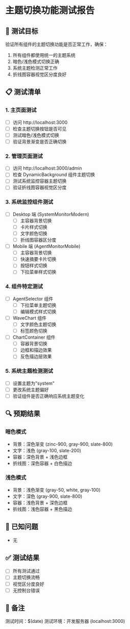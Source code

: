 # 主题切换功能测试报告

## 🎯 测试目标

验证所有组件的主题切换功能是否正常工作，确保：

1. 所有组件都使用统一的主题系统
2. 暗色/浅色模式切换正确
3. 系统主题检测正常工作
4. 折线图容器视觉区分度良好

## 📋 测试清单

### 1. 主页面测试

- [ ] 访问 http://localhost:3000
- [ ] 检查主题切换按钮是否可见
- [ ] 测试暗色/浅色模式切换
- [ ] 验证背景渐变是否正确切换

### 2. 管理页面测试

- [ ] 访问 http://localhost:3000/admin
- [ ] 检查 DynamicBackground 组件主题切换
- [ ] 测试系统监控容器主题切换
- [ ] 验证折线图容器视觉区分度

### 3. 系统监控组件测试

- [ ] Desktop 端 (SystemMonitorModern)
  - [ ] 主容器背景切换
  - [ ] 卡片样式切换
  - [ ] 文字颜色切换
  - [ ] 折线图容器区分度
- [ ] Mobile 端 (AgentMonitorMobile)
  - [ ] 主容器背景切换
  - [ ] 快速摘要卡片切换
  - [ ] 按钮样式切换
  - [ ] 下拉菜单样式切换

### 4. 组件特定测试

- [ ] AgentSelector 组件
  - [ ] 下拉菜单主题切换
  - [ ] 编辑模式样式切换
- [ ] WaveChart 组件
  - [ ] 文字颜色主题切换
  - [ ] 标签颜色切换
- [ ] ChartContainer 组件
  - [ ] 容器背景切换
  - [ ] 边框和描边效果
  - [ ] 反色描边层效果

### 5. 系统主题检测测试

- [ ] 设置主题为"system"
- [ ] 更改系统主题偏好
- [ ] 验证组件是否正确响应系统主题变化

## 🔍 预期结果

### 暗色模式

- 背景：深色渐变 (zinc-900, gray-900, slate-800)
- 文字：浅色 (gray-100, slate-200)
- 容器：深色背景 + 浅色边框
- 折线图：深色容器 + 白色描边

### 浅色模式

- 背景：浅色渐变 (gray-50, white, gray-100)
- 文字：深色 (gray-900, slate-800)
- 容器：浅色背景 + 深色边框
- 折线图：浅色容器 + 黑色描边

## 🐛 已知问题

- 无

## ✅ 测试结果

- [ ] 所有测试通过
- [ ] 主题切换流畅
- [ ] 视觉区分度良好
- [ ] 无控制台错误

## 📝 备注

测试时间：$(date)
测试环境：开发服务器 (localhost:3000)
